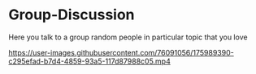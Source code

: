 # Group-Discussion

Here you talk to a group random people in particular topic that you love 


https://user-images.githubusercontent.com/76091056/175989390-c295efad-b7d4-4859-93a5-117d87988c05.mp4

